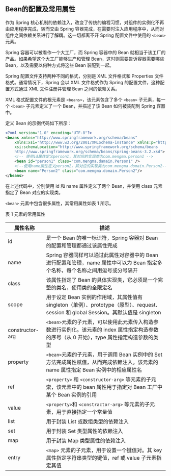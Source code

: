 ## Bean的配置及常用属性

作为 Spring 核心机制的依赖注入，改变了传统的编程习惯，对组件的实例化不再由应用程序完成，转而交由 Spring 容器完成，在需要时注入应用程序中，从而对组件之间依赖关系进行了解耦。这一切都离不开 Spring 配置文件中使用的 `<bean>` 元素。

Spring 容器可以被看作一个大工厂，而 Spring 容器中的 Bean 就相当于该工厂的产品。如果希望这个大工厂能够生产和管理 Bean，这时则需要告诉容器需要哪些 Bean，以及需要以何种方式将这些 Bean 装配到一起。

Spring 配置文件支持两种不同的格式，分别是 XML 文件格式和 Properties 文件格式。通常情况下，Spring 会以 XML 文件格式作为 Spring 的配置文件，这种配置方式通过 XML 文件注册并管理 Bean 之间的依赖关系。

XML 格式配置文件的根元素是 `<beans>`，该元素包含了多个 `<bean>` 子元素，每一个 `<bean>` 子元素定义了一个 Bean，并描述了该 Bean 如何被装配到 Spring 容器中。

定义 Bean 的示例代码如下所示：
```xml
<?xml version="1.0" encoding="UTF-8"?>
<beans xmlns="http://www.springframework.org/schema/beans"
    xmlns:xsi="http://www.w3.org/2001/XMLSchema-instance" xmlns:p="http://www.springframework.org/schema/p"
    xsi:schemaLocation="http://www.springframework.org/schema/beans
    http://www.springframework.org/schema/beans/spring-beans-3.2.xsd">
    <!-- 使用id属性定义person1，其对应的实现类为com.mengma.person1 -->
    <bean id="person1" class="com.mengma.damain.Person1" />
    <!--使用name属性定义person2，其对应的实现类为com.mengma.domain.Person2-->
    <bean name="Person2" class="com.mengma.domain.Person2"/>
</beans>
```
在上述代码中，分别使用 id 和 name 属性定义了两个 Bean，并使用 class 元素指定了 Bean 对应的实现类。

`<bean>` 元素中包含很多属性，其常用属性如表 1 所示。

表 1 <bean>元素的常用属性

| 属性名称        | 描述                                                                                                                                        |
| --------------- | ------------------------------------------------------------------------------------------------------------------------------------------- |
| id              | 是一个 Bean 的唯一标识符，Spring 容器对 Bean 的配置和管理都通过该属性完成                                                                   |
| name            | Spring 容器同样可以通过此属性对容器中的 Bean 进行配置和管理，name 属性中可以为 Bean 指定多个名称，每个名称之间用逗号或分号隔开              |
| class           | 该属性指定了 Bean 的具体实现类，它必须是一个完整的类名，使用类的全限定名                                                                    |
| scope           | 用于设定 Bean 实例的作用域，其属性值有 singleton（单例）、prototype（原型）、request、session 和 global Session。其默认值是 singleton       |
| constructor-arg | `<bean>`元素的子元素，可以使用此元素传入构造参数进行实例化。该元素的 index 属性指定构造参数的序号（从 0 开始），type 属性指定构造参数的类型 |
| property        | `<bean>`元素的子元素，用于调用 Bean 实例中的 Set 方法完成属性赋值，从而完成依赖注入。该元素的 name 属性指定 Bean 实例中的相应属性名         |
| ref             | `<property>` 和 `<constructor-arg>` 等元素的子元索，该元素中的 bean 属性用于指定对 Bean 工厂中某个 Bean 实例的引用                          |
| value           | `<property>`和 `<constractor-arg>` 等元素的子元素，用于直接指定一个常量值                                                                   |
| list            | 用于封装 List 或数组类型的依赖注入                                                                                                          |
| set             | 用于封装 Set 类型属性的依赖注入                                                                                                             |
| map             | 用于封装 Map 类型属性的依赖注入                                                                                                             |
| entry           | `<map>` 元素的子元素，用于设置一个键值对。其 key 属性指定字符串类型的键值，ref 或 value 子元素指定其值                                      |
